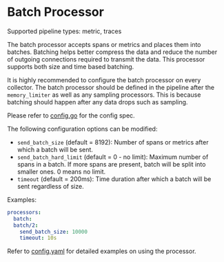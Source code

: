 # Batch Processor

Supported pipeline types: metric, traces

The batch processor accepts spans or metrics and places them into batches.
Batching helps better compress the data and reduce the number of outgoing 
connections required to transmit the data. This processor supports both size and
time based batching.

It is highly recommended to configure the batch processor on every collector.
The batch processor should be defined in the pipeline after the `memory_limiter`
as well as any sampling processors. This is because batching should happen after
any data drops such as sampling.

Please refer to [config.go](./config.go) for the config spec.

The following configuration options can be modified:
- `send_batch_size` (default = 8192): Number of spans or metrics after which a
batch will be sent.
- `send_batch_hard_limit` (default = 0 - no limit): Maximum number of spans in a batch. 
If more spans are present, batch will be split into smaller ones. 0 means no limit.
- `timeout` (default = 200ms): Time duration after which a batch will be sent
regardless of size.

Examples:

```yaml
processors:
  batch:
  batch/2:
    send_batch_size: 10000
    timeout: 10s
```

Refer to [config.yaml](./testdata/config.yaml) for detailed
examples on using the processor.
